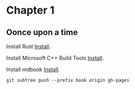 # Chapter 1

## Oonce upon a time

Install Rust [Install](https://www.rust-lang.org/).

Install Microsoft C++ Build Tools [Install](https://visualstudio.microsoft.com/visual-cpp-build-tools/).

Install mdbook [Install](https://github.com/rust-lang/mdBook).

```git subtree push --prefix book origin gh-pages```